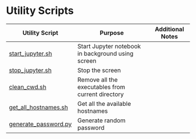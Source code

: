 # Utility Scripts

Utility Script | Purpose | Additional Notes
------------- | ------------- | -------------
[start_jupyter.sh](start_jupyter.sh) | Start Jupyter notebook in background using screen 
[stop_jupyter.sh](stop_jupyter.sh) | Stop the screen 
[clean_cwd.sh](clean_cwd.sh) | Remove all the executables from current directory
[get_all_hostnames.sh](get_all_hostnames.sh) | Get all the available hostnames
[generate_password.py](generate_password.py) | Generate random password
